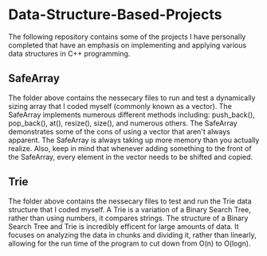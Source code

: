 # Data-Structure-Based-Projects
The following repository contains some of the projects I have personally completed that have an emphasis on implementing and applying various data structures in C++ programming.

## SafeArray 
The folder above contains the nessecary files to run and test a dynamically sizing array that I coded myself (commonly known as a vector). The SafeArray implements numerous different methods including: push_back(), pop_back(), at(), resize(), size(), and numerous others. The SafeArray demonstrates some of the cons of using a vector that aren't always apparent. The SafeArray is always taking up more memory than you actually realize. Also, keep in mind that whenever adding something to the front of the SafeArray, every element in the vector needs to be shifted and copied.

## Trie
The folder above contains the nessecary files to test and run the Trie data structure that I coded myself. A Trie is a variation of a Binary Search Tree, rather than using numbers, it compares strings. The structure of a Binary Search Tree and Trie is incredibly efficent for large amounts of data. It focuses on analyzing the data in chunks and dividing it, rather than linearly, allowing for the run time of the program to cut down from O(n) to O(logn).
